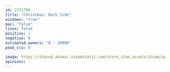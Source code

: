 ```yaml
---
id: 2731790
title: "Christmas: Dark Side"
windows: "true"
mac: "false"
linux: false
positive: 1
negative: 0
estimated_owners: "0 - 20000"
peak_ccu: 0

image: https://shared.akamai.steamstatic.com/store_item_assets/steam/apps/2731790/header.jpg?t=1705320873
opinions:
---
```

